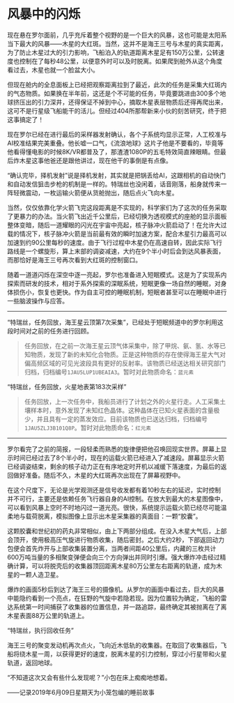 # 风暴中的闪烁

现在悬在罗尔面前，几乎充斥着整个视野的是一个巨大的风暴，这也可能是太阳系当下最大的风暴——木星的大红斑。当然，这并不是海王三号与木星的真实距离，为了防止木星过大的引力影响，飞船泊入的轨道距离木星足有150万公里，公转速度也控制在了每秒48公里，以便意外时可以及时脱离。如果爬到舱外从这个角度看过去，木星也就一个脸盆大小。

但现在舱内的全息面板上已经把观察距离拉到了最近，此次的任务是采集大红斑内的气态物质。如果换在半年前，这还是个不可能的任务，毕竟要跳进由300多个地球挤压出的引力深井，还得保证不掉到中心，摘取木星表层物质后还得再爬出来，这可不是行星级飞船能干的活儿。但经过404所那帮新来小伙的刻苦研究，终于把这事搞定了！

现在罗尔已经在进行最后的采样器发射确认，各个子系统均显示正常，人工校准与AI校准结果完美重叠。他长嘘一口气，《流浪地球》这片子他是不要看的，毕竟等他看得懂电影的时候8K/VR都普及了，那渣渣1080P的五毛特效简直辣眼睛。但最后炸木星这事他爸还是跟他讲过，现在他干的事倒是有点像。

“确认完毕，择机发射”说是择机发射，其实就是把锅丢给AI，这跟相机的自动快门和自动发信狙击步枪的机制是一样的。特瑞丝也没闲着，话音刚落，船身就传来一阵轻微震动，一枚运输火箭便从货舱抛出，随后点火飞向木星。

当然，仅仅依靠化学火箭飞完这段距离是不实现的，科学家们为了这次的任务采取了更暴力的办法。当火箭飞出近千公里后，已经切换为透视模式的座舱的显示面板整体变暗，随后一道耀眼的闪光在宇宙中亮起，核子脉冲火箭启动了！在允许大过载的情况下，核子脉冲火箭是当前最有效的瞬时加速方案，配合木星引力最高可以加速到约90公里每秒的速度。由于飞行过程中木星仍在高速自转，因此实际飞行路线是一个螺旋形，算上末部的调姿减速，大约在9个半小时后会到达风暴表面，而那恰好是海王三号再次看到大红斑的控制窗口。

随着一道道闪烁在深空中逐一亮起，罗尔也准备进入短眠模式。这是为了实现系内探索而研发的技术，相对于系外探索的深眠系统，短眠更像一场自然的睡眠，对身体损伤小，恢复也更快。作为自主可控的睡眠机制，短眠者甚至可以在睡眠中进行一些脑波操作与应答。

---

“特瑞丝，任务回放，海王星云顶第7次采集”，已经处于短眠频道中的罗尔利用这段时间对之前的任务进行回顾。

> 任务回放，在之前一次海王星云顶气体采集中，除了甲烷、氨、氢、水等已知物质，发现了新的未知化合物质。正是这种物质的存在使得海王星大气对偏高频区域的可见光波段具有更好的反射率。该物质已经送达相关研究部门归档，归档编号`1JAU5LUP1UBEAIA3`。暂时对此物质命名：`蓝元素`

“特瑞丝，任务回放，火星地表第183次采样”

> 任务回放，上一次任务中，我船员进行了计划之外的火星行走。人工采集土壤样本时，意外发现了未知红色晶体。这种晶体在已知火星表面的含量极少，并且具有一定的蒸发效应。目前该物质也已送达归档，归档编号`1JAU5ZLJ3B101Q8P`。暂时对此物质命名：`红元素`

---

罗尔看完了之前的简报，一段轻柔而熟悉的旋律便把他召唤回现实世界。屏幕上显示时间已经过去了8个半小时，现在的运载火箭已经进入了减速段。屏幕显示火箭已经调姿结束，剩余的核子动力正在有序地定时开机以减缓下落速度，为最后的返回做好准备。随后不久，木星的大红斑再次出现在了屏幕视野中。

在这个尺度下，无论是光学观测还是信号收发都有着10秒左右的延迟，实时控制并不可行，主要还是依赖任务飞行器自身的AI控制。在放大到最大的木星图像中，可以看到风暴上空时不时地闪过一道光亮。很快，系统提示运载火箭已经尽可能温柔地与载荷脱离，模拟图像上显示出木星采集器的真面目：一颗“胶囊”。

这颗胶囊和世纪初的药丸非常相似，由上下两部分组成。在没入木星大气后，上部会顶开，使用极高压气旋进行物质收集，随后密封。之后大约2秒，下部返回动力包便会首先炸开与上部收集装置分离，当两者间距40公里后，内藏的三枚共计600万吨当量的多相聚变弹便会向三个方向弹出并同时引爆。强大爆炸冲击经过精确计算，可以将脱壳后的收集器顶回距离木星80万公里左右距离的轨道，成为木星的一颗人造卫星。

爆炸的画面5秒后到达了海王三号的摄像机。从罗尔的画面中看过去，巨大的风暴中能隐约看到一个亮点，在狂野的气旋中若隐若现。因为位置较为确定，飞船的雷达系统第一时间捕获了收集器的位置信息，并一路追踪，最终确定其被抛离在了离木星表面88万公里的轨道上。

“特瑞丝，执行回收任务”

海王三号的聚变发动机再次点火，飞向近木低轨的收集器。在取回了收集器后，飞船将绕木星一周，以获得更好的速度，脱离木星的引力控制，穿过小行星带和火星轨道，返回地球。

“不知道这次又会有些什么发现呢？”小包在床上痴痴地想着。

——记录2019年6月09日星期天为小笼包编的睡前故事
